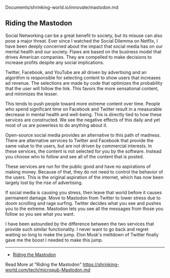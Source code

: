 Documents/shrinking-world.io/innovate/mastodon.md

## Riding the Mastodon

Social Networking can be a great benefit to society, but its misuse can also pose a major threat. Ever since I watched the Social Dilemma on Netflix, I have been deeply concerned about the impact that social media has on our mental health and our society. Flaws are based on the business model that drives American companies. They are compelled to make decisions to increase profits despite any social implications.

Twitter, Facebook, and YouTube are all driven by advertising and an algorithm is responsible for selecting content to show users that increases ad revenue. The selections are made by code that optimizes the probability that the user will follow the link. This favors the more sensational content, and minimizes the lesser.

This tends to push people toward more extreme content over time. People who spend significant time on Facebook and Twitter result in a measurable decrease in mental health and well-being. This is directly tied to how these services are constructed. We see the negative effects of this daily and yet most of us are powerless to do anything about it.

Open-source social media provides an alternative to this path of madness. There are alternative services to Twitter and Facebook that provide the same value to the users, but are not driven by commercial interests. In these services, the content is not selected for you by the software. Instead you choose who to follow and see all of the content that is posted.

These services are run for the public good and have no aspirations of making money. Because of that, they do not need to control the behavior of the users. This is the original aspiration of the internet, which has now been largely lost by the rise of advertising.

If social media is causing you stress, then leave that world before it causes permanent damage. Move to Mastodon from Twitter to lower stress due to doom scrolling and rage surfing. Twitter decides what you see and pushes you to the extreme. Mastodon lets you see all the messages from those you follow so you see what you want.

I have been astounded by the difference between the two services that provide such similar functionality. I never want to go back and regret waiting so long to make the jump. Elon Musk's meltdown of Twitter finally gave me the boost I needed to make this jump.

---

* [Riding the Mastodon](/mastodon/)

Read More at "Riding the Mastodon"
https://shrinking-world.com/tech/micropub-Mastodon.md
